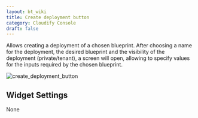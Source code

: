```yaml
---
layout: bt_wiki
title: Create deployment button
category: Cloudify Console
draft: false
---
```

Allows creating a deployment of a chosen blueprint. After choosing a name for the deployment, the desired blueprint and the visibility of the deployment (private/tenant), a screen will open, allowing to specify values for the inputs required by the chosen blueprint. 

![create_deployment_button]( /images/ui/widgets/create_deployment_button.png )

## Widget Settings

None
